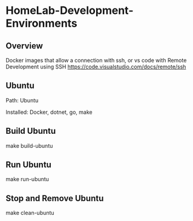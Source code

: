 # HomeLab-Development-Environments

## Overview
Docker images that allow a connection with ssh, or vs code with Remote Development using SSH https://code.visualstudio.com/docs/remote/ssh

## Ubuntu
Path: Ubuntu

Installed: Docker, dotnet, go, make

## Build Ubuntu
make build-ubuntu

## Run Ubuntu 
make run-ubuntu

## Stop and Remove Ubuntu
make clean-ubuntu
